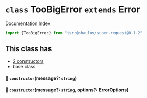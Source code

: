 # `class` TooBigError `extends` Error

[Documentation Index](../README.md)

```ts
import {TooBigError} from "jsr:@shaulov/super-request@0.1.2"
```

## This class has

- [2 constructors](#-constructormessage-string)
- base class


#### 🔧 `constructor`(message?: `string`)



#### 🔧 `constructor`(message?: `string`, options?: ErrorOptions)



